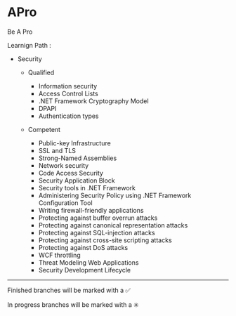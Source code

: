 # APro

Be A Pro

Learnign Path : 

- Security

    - Qualified 
    
        - Information security
        - Access Control Lists
        - .NET Framework Cryptography Model
        - DPAPI
        - Authentication types
		
    - Competent 
        
        - Public-key Infrastructure
        - SSL and TLS
        - Strong-Named Assemblies
        - Network security
        - Code Access Security
        - Security Application Block
        - Security tools in .NET Framework
        - Administering Security Policy using .NET Framework Configuration Tool
        - Writing firewall-friendly applications
        - Protecting against buffer overrun attacks
        - Protecting against canonical representation attacks
        - Protecting against SQL-injection attacks
        - Protecting against cross-site scripting attacks
        - Protecting against DoS attacks
        - WCF throttling
        - Threat Modeling Web Applications
		- Security Development Lifecycle
	
	
------------------------------------------------------------------------
Finished branches will be marked with a :white_check_mark:

In progress branches will be marked with a :eight_spoked_asterisk:
